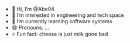 - 👋 Hi, I’m @Abe04
- 👀 I’m interested in engineering and tech space
- 🌱 I’m currently learning software systems 
- 😄 Pronouns: ...
- ⚡ Fun fact: cheese is just milk gone bad

<!---
Abe04/Abe04 is a ✨ special ✨ repository because its `README.md` (this file) appears on your GitHub profile.
You can click the Preview link to take a look at your changes.
--->
